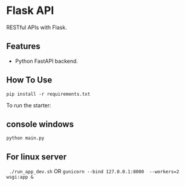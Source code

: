 # Flask API

RESTful APIs with Flask. 

## Features

+ Python FastAPI backend.

## How To Use

```console
pip install -r requirements.txt
```

To run the starter:

## console windows
```python main.py```


## For linux server 
``` ./run_app_dev.sh``` OR ```gunicorn --bind 127.0.0.1:8000  --workers=2 wsgi:app &```

